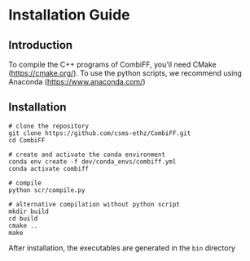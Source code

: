 # Installation Guide

## Introduction

To compile the C++ programs of CombiFF, you'll need CMake (https://cmake.org/). To use the python scripts, we recommend using Anaconda (https://www.anaconda.com/)

## Installation

```
# clone the repository
git clone https://github.com/csms-ethz/CombiFF.git
cd CombiFF

# create and activate the conda environment
conda env create -f dev/conda_envs/combiff.yml 
conda activate combiff

# compile
python scr/compile.py

# alternative compilation without python script
mkdir build
cd build
cmake ..
make
```

After installation, the executables are generated in the `bin` directory

